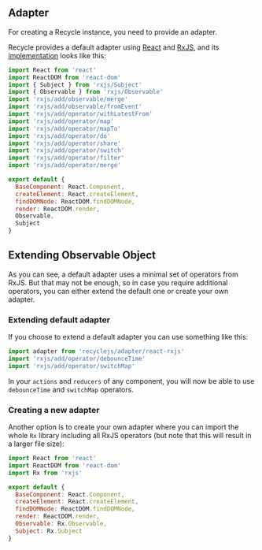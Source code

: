 ## Adapter
For creating a Recycle instance, you need to provide an adapter.

Recycle provides a default adapter using [React](https://facebook.github.io/react/) and [RxJS](https://github.com/ReactiveX/rxjs), and its [implementation](https://github.com/recyclejs/recycle/blob/master/src/adapter/react-rxjs.js) looks like this:

```javascript
import React from 'react'
import ReactDOM from 'react-dom'
import { Subject } from 'rxjs/Subject'
import { Observable } from 'rxjs/Observable'
import 'rxjs/add/observable/merge'
import 'rxjs/add/observable/fromEvent'
import 'rxjs/add/operator/withLatestFrom'
import 'rxjs/add/operator/map'
import 'rxjs/add/operator/mapTo'
import 'rxjs/add/operator/do'
import 'rxjs/add/operator/share'
import 'rxjs/add/operator/switch'
import 'rxjs/add/operator/filter'
import 'rxjs/add/operator/merge'

export default {
  BaseComponent: React.Component,
  createElement: React.createElement,
  findDOMNode: ReactDOM.findDOMNode,
  render: ReactDOM.render,
  Observable,
  Subject
}
```

## Extending Observable Object
As you can see, a default adapter uses a minimal set of operators from RxJS. But that may not be enough, so in case you require additional operators, you can either extend the default one or create your own adapter.

### Extending default adapter
If you choose to extend a default adapter you can use something like this:

```javascript
import adapter from 'recyclejs/adapter/react-rxjs'
import 'rxjs/add/operator/debounceTime'
import 'rxjs/add/operator/switchMap'
```

In your `actions` and `reducers` of any component, you will now be able to use `debounceTime` and `switchMap` operators.

### Creating a new adapter
Another option is to create your own adapter where you can import the whole `Rx` library including all RxJS operators (but note that this will result in a larger file size):

```javascript
import React from 'react'
import ReactDOM from 'react-dom'
import Rx from 'rxjs'

export default {
  BaseComponent: React.Component,
  createElement: React.createElement,
  findDOMNode: ReactDOM.findDOMNode,
  render: ReactDOM.render,
  Observable: Rx.Observable,
  Subject: Rx.Subject
}
```
